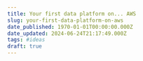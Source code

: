 ```yaml
---
title: Your first data platform on... AWS
slug: your-first-data-platform-on-aws
date_published: 1970-01-01T00:00:00.000Z
date_updated: 2024-06-24T21:17:49.000Z
tags: #ideas
draft: true
---
```



